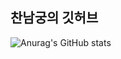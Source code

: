 ## 찬남궁의 깃허브
![Anurag's GitHub stats](https://github-readme-stats.vercel.app/api?username=Chan531&&show_icons=true&theme=synthwave) 
